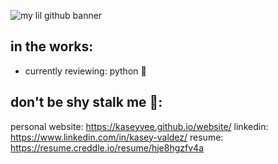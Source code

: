 <!--
**kaseyvee/kaseyvee** is a ✨ _special_ ✨ repository because its `README.md` (this file) appears on your GitHub profile.

Here are some ideas to get you started:

- 🔭 I’m currently working on ...
- 🌱 I’m currently learning ...
- 👯 I’m looking to collaborate on ...
- 🤔 I’m looking for help with ...
- 💬 Ask me about ...
- 📫 How to reach me: ...
- 😄 Pronouns: ...
- ⚡ Fun fact: ...
-->

![my lil github banner](https://i.imgur.com/QMUUOIs.png)

## in the works:

- currently reviewing: python 🐍


## don't be shy stalk me 🌝:

personal website: https://kaseyvee.github.io/website/
linkedin: https://www.linkedin.com/in/kasey-valdez/
resume: https://resume.creddle.io/resume/hje8hgzfv4a
